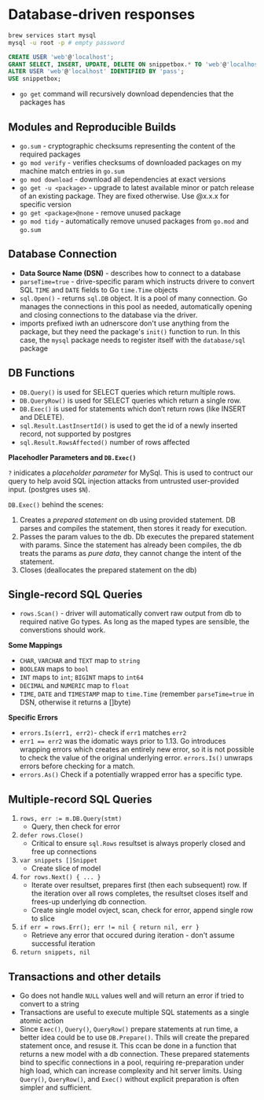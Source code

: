 # Database-driven responses

```sh
brew services start mysql
mysql -u root -p # empty password
```

```sql
CREATE USER 'web'@'localhost';
GRANT SELECT, INSERT, UPDATE, DELETE ON snippetbox.* TO 'web'@'localhost';
ALTER USER 'web'@'localhost' IDENTIFIED BY 'pass';
USE snippetbox;
```

- `go get` command will recursively download dependencies that the packages has

## Modules and Reproducible Builds

- `go.sum` - cryptographic checksums representing the content of the required packages
- `go mod verify` - verifies checksums of downloaded packages on my machine match entries in `go.sum`
- `go mod download` - download all dependencies at exact versions
- `go get -u <package>` - upgrade to latest available minor or patch release of an existing package. They are fixed otherwise. Use @x.x.x for specific version
- `go get <package>@none` - remove unused package
- `go mod tidy` - automatically remove unused packages from `go.mod` and `go.sum`

## Database Connection

- **Data Source Name (DSN)** - describes how to connect to a database
- `parseTime=true` - drive-specific param which instructs drivere to convert SQL `TIME` and `DATE` fields to Go `time.Time` objects
- `sql.Open()` - returns `sql.DB` object. It is a pool of many connection. Go manages the connections in this pool as needed, automatically opening and closing connections to the database via the driver.
- imports prefixed iwth an udnerscore don't use anything from the package, but they need the package's `init()` function to run. In this case, the `mysql` package needs to register itself with the `database/sql` package

## DB Functions

- `DB.Query()` is used for SELECT queries which return multiple rows.
- `DB.QueryRow()` is used for SELECT queries which return a single row.
- `DB.Exec()` is used for statements which don’t return rows (like INSERT and DELETE).
- `sql.Result.LastInsertId()` is used to get the id of a newly inserted record, not supported by postgres
- `sql.Result.RowsAffected()` number of rows affected

**Placehodler Parameters and `DB.Exec()`**

`?` inidicates a _placeholder parameter_ for MySql. This is used to contruct our query to help avoid SQL injection attacks from untrusted user-provided input. (postgres uses `$N`).

`DB.Exec()` behind the scenes:

1. Creates a _prepared statement_ on db using provided statement. DB parses and compiles the statement, then stores it ready for execution.
2. Passes the param values to the db. Db executes the prepared statement with params. Since the statement has already been compiles, the db treats the params as _pure data_, they cannot change the intent of the statement.
3. Closes (deallocates the prepared statement on the db)

## Single-record SQL Queries

- `rows.Scan()` - driver will automatically convert raw output from db to required native Go types. As long as the maped types are sensible, the converstions should work.

**Some Mappings**

- `CHAR`, `VARCHAR` and `TEXT` map to `string`
- `BOOLEAN` maps to `bool`
- `INT` maps to `int`; `BIGINT` maps to `int64`
- `DECIMAL` and `NUMERIC` map to `float`
- `TIME`, `DATE` and `TIMESTAMP` map to `time.Time` (remember `parseTime=true` in DSN, otherwise it returns a []byte)

**Specific Errors**

- `errors.Is(err1, err2)`- check if `err1` matches `err2`
- `err1 == err2` was the idomatic ways prior to 1.13. Go introduces wrapping errors which creates an entirely new error, so it is not possible to check the value of the original underlying error. `errors.Is()` unwraps errors before checking for a match.
- `errors.As()` Check if a potentially wrapped error has a specific type.

## Multiple-record SQL Queries

1. `rows, err := m.DB.Query(stmt)`
   - Query, then check for error
2. `defer rows.Close()`
   - Critical to ensure `sql.Rows` resultset is always properly closed and free up connections
3. `var snippets []Snippet`
   - Create slice of model
4. `for rows.Next() { ... }`
   - Iterate over resultset, prepares first (then each subsequent) row. If the iteration over all rows completes, the resultset closes itself and frees-up underlying db connection.
   - Create single model ovject, scan, check for error, append single row to slice
5. `if err = rows.Err(); err != nil { return nil, err }`
   - Retrieve any error that occured during iteration - don't assume successful iteration
6. `return snippets, nil`

## Transactions and other details

- Go does not handle `NULL` values well and will return an error if tried to convert to a string
- Transactions are useful to execute multiple SQL statements as a single atomic action
- Since `Exec()`, `Query()`, `QueryRow()` prepare statements at run time, a better idea could be to use `DB.Prepare()`. Thils will create the prepared statement once, and resuse it. This ccan be done in a function that returns a new model with a db connection. These prepared statements bind to specific connections in a pool, requiring re-preparation under high load, which can increase complexity and hit server limits. Using `Query()`, `QueryRow()`, and `Exec()` without explicit preparation is often simpler and sufficient.
